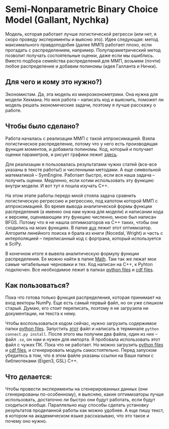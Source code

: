 # Semi-Nonparametric Binary Choice Model (Gallant, Nychka)

Модель, которая работает лучше логистической регресси (или нет, я скоро проведу эксперименты и выясню это).
Идея следующая: метод максимального правдоподобия (далее ММП) работает плохо, если прогадать с распределением, например. Полупараметрический метод позволит получать состоятельные оценки, даже если мы ошиблись. Вместо подбора семейства распределений для ММП, возьмем (почти) любое распределение и добавим полиномы (идея Галланта и Нички).

## Для чего и кому это нужно?)

Экономистам. Да, эта модель из микроэконометрики. Она нужна для модели Хекмана. Но моя работа – написать код и выяснить, поможет ли модель решать экономические задачи, поэтому я лучше расскажу о работе.

## Чтобы было сделано?

Работа началась с реализации ММП с такой аппроксимацией. Взяла логистическое распределение, потому что у него есть производящая функция моментов, и добавила полиномы. Код, который и получает оценки параметров, и рисует графики лежит <a href='https://github.com/ainmukh/hse-econ-project/blob/master/python_files/density.py'>здесь</a>.

Для реализации я пользовалась результатами чужих статей (все-все указаны в тексте работы!) и численными методами. А еще символьной математикой – SymEngine. Работает быстро, если вся наша задача – получить оценки. Медленно, если хотим использовать эту функцию внутри модели. И вот тут я пошла изучать C++.

На этом этапе работы передо мной стояла задача сравнить логистическую регрессию и регрессию, под капотом которой ММП с аппроксимацией. Во время вывода аналитической формы функции распределения (а именно она нам нужна для модели) и написании кода к версиям, оценивающим эту функцию численно, мною был написан BFGS. Потому что я не нашла оптимизаторов на C++ таких, чтобы они сходились на моих функциях. В папке <a href='https://github.com/ainmukh/hse-econ-project/tree/master/aux'>aux</a> лежит этот оптимизатор. Алгоритм линейного поиска я брала из книги (Nocedal, Wright) и часть с интерполяцией – переписанный код с фортрана, который используется в SciPy.

В конечном итоге я вывела аналитическую формулу функции распределения. Ее можно найти в папке <a href='https://github.com/ainmukh/hse-econ-project/tree/master/Math'>Math</a>. Там так же лежат мои самые читабельные черновики и тех. Код написан на C++, к Pyhton подключен. Все необходимое лежит в папках <a href='https://github.com/ainmukh/hse-econ-project/tree/master/python_files'>python files</a> и <a href='https://github.com/ainmukh/hse-econ-project/tree/master/cdf_files'>cdf files</a>.

## Как пользоваться?

Пока что готова только функция распределения, которая принимает на вход векторы NumPy. Еще есть самый первый файл, но он уже слишком старый. Думаю, его стоит переписать, поэтому я не загрузила ни документации, ни текста к нему.

Чтобы воспользоваться кодом сейчас, нужно загрузить содержимое папки <a href='https://github.com/ainmukh/hse-econ-project/tree/master/python_files'>python files</a>. Запустить <a href='https://github.com/ainmukh/hse-econ-project/blob/master/python_files/connect.py'>этот</a> файл и написать в терминале <code>python connect.py install</code>. После этого мы получим два файла, один из них – файл <code>.so</code>, он нам и нужен для импорта. Я пробовала использовать этот файл с чужих ПК. Пока что не работает. Но можно загрузить <a href='https://github.com/ainmukh/hse-econ-project/tree/master/python_files'>python files</a> и <a href='https://github.com/ainmukh/hse-econ-project/tree/master/cdf_files'>cdf files</a>, и сгенерировать модуль самостоятельно. Перед запуском убедитесь в том, что в этом файле указаны ссылки на Ваши папки с библиотеками (Eigen3, GSL) C++.

## Что делается:

Чтобы провести эксперименты на сгенерированных данных (они сгенерированы по-особенному), я выясняю, какие оптимизаторы лучше использовать, достаточно ли быстро они будут работать, если будут сходиться вообще. Параллельно ищу способы сделать установку результатов проделанной работы как можно удобнее. А еще пишу текст, в котором на академическом языке рассказываю, что это такое и почему оно нужно.

